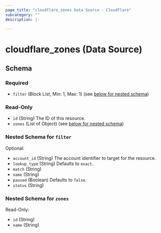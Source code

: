 ```yaml
---
page_title: "cloudflare_zones Data Source - Cloudflare"
subcategory: ""
description: |-
  
---
```


# cloudflare_zones (Data Source)




<!-- schema generated by tfplugindocs -->
## Schema

### Required

- `filter` (Block List, Min: 1, Max: 1) (see [below for nested schema](#nestedblock--filter))

### Read-Only

- `id` (String) The ID of this resource.
- `zones` (List of Object) (see [below for nested schema](#nestedatt--zones))

<a id="nestedblock--filter"></a>
### Nested Schema for `filter`

Optional:

- `account_id` (String) The account identifier to target for the resource.
- `lookup_type` (String) Defaults to `exact`.
- `match` (String)
- `name` (String)
- `paused` (Boolean) Defaults to `false`.
- `status` (String)


<a id="nestedatt--zones"></a>
### Nested Schema for `zones`

Read-Only:

- `id` (String)
- `name` (String)


